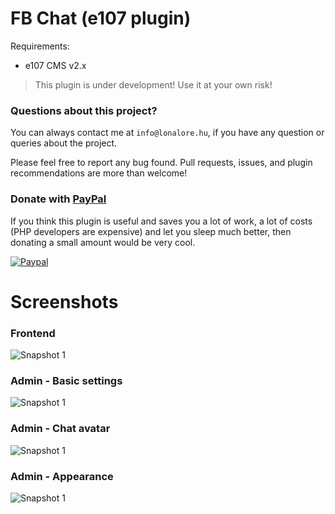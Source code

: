 FB Chat (e107 plugin)
=====================

Requirements:
- e107 CMS v2.x

> This plugin is under development! Use it at your own risk!

### Questions about this project?

You can always contact me at `info@lonalore.hu`, if you have any question or queries about the project. 

Please feel free to report any bug found. Pull requests, issues, and plugin recommendations are more than welcome!

### Donate with [PayPal](https://www.paypal.com/cgi-bin/webscr?cmd=_s-xclick&hosted_button_id=PQYDBAMQ3D2UG)

If you think this plugin is useful and saves you a lot of work, a lot of costs (PHP developers are expensive) and let you sleep much better, then donating a small amount would be very cool.

[![Paypal](https://www.paypalobjects.com/en_US/i/btn/btn_donateCC_LG.gif)](https://www.paypal.com/cgi-bin/webscr?cmd=_s-xclick&hosted_button_id=PQYDBAMQ3D2UG)

Screenshots
===========

### Frontend
![Snapshot 1](http://demo.lonalore.hu/screenshots/fb_chat/01.png)

### Admin - Basic settings
![Snapshot 1](http://demo.lonalore.hu/screenshots/fb_chat/02.png)

### Admin - Chat avatar
![Snapshot 1](http://demo.lonalore.hu/screenshots/fb_chat/03.png)

### Admin - Appearance
![Snapshot 1](http://demo.lonalore.hu/screenshots/fb_chat/04.png)
